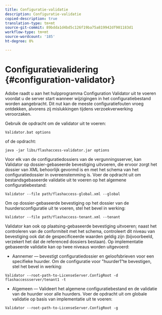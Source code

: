 ```yaml
---
title: Configuratie-validatie
description: Configuratie-validatie
copied-description: true
translation-type: tm+mt
source-git-commit: 89bdda1d4bd5c126f19ba75a819942df901183d1
workflow-type: tm+mt
source-wordcount: '185'
ht-degree: 0%

---
```



# Configuratievalidering {#configuration-validator}

Adobe raadt u aan het hulpprogramma Configuration Validator uit te voeren voordat u de server start wanneer wijzigingen in het configuratiebestand worden aangebracht. Dit nut kan de meeste configuratiefouten vroeg ontdekken, alvorens zij mislukkingen tijdens verzoekverwerking veroorzaken.

Gebruik de opdracht om de validator uit te voeren:

```
Validator.bat options  
```

of de opdracht:

```
java -jar libs/flashaccess-validator.jar options 
```

Voor elk van de configuratiedossiers van de vergunningsserver, kan Validator op dossier-gebaseerde bevestiging uitvoeren, die ervoor zorgt het dossier van XML behoorlijk gevormd is en met het schema van het configuratiedossier in overeenstemming is. Voer de opdracht uit om bestandsgebaseerde validatie uit te voeren op het algemene configuratiebestand:

```
Validator --file path/flashaccess-global.xml --global
```

Om op dossier-gebaseerde bevestiging op het dossier van de huurdersconfiguratie uit te voeren, stel het bevel in werking:

```
Validator --file path/flashaccess-tenant.xml --tenant
```

Validator kan ook op plaatsing-gebaseerde bevestiging uitvoeren; naast het controleren van de conformiteit met het schema, controleert dit niveau van bevestiging ook dat de gespecificeerde waarden geldig zijn (bijvoorbeeld, verzekert het dat de referenced dossiers bestaan). Op implementatie gebaseerde validatie kan op twee niveaus worden uitgevoerd:

* Aannemer — bevestigt configuratiedossier en geloofsbrieven voor een specifieke huurder. Om de configuratie voor &quot;huurder1&quot;te bevestigen, stel het bevel in werking:

```
Validator --root-path-to-LicenseServer.ConfigRoot -d flashaccessserver/tenant1 -t 
```

* Algemeen — Valideert het algemene configuratiebestand en de validatie van de huurder voor alle huurders. Voer de opdracht uit om globale validatie op basis van implementatie uit te voeren:

```
Validator --root-path-to-LicenseServer.ConfigRoot -g 
```

